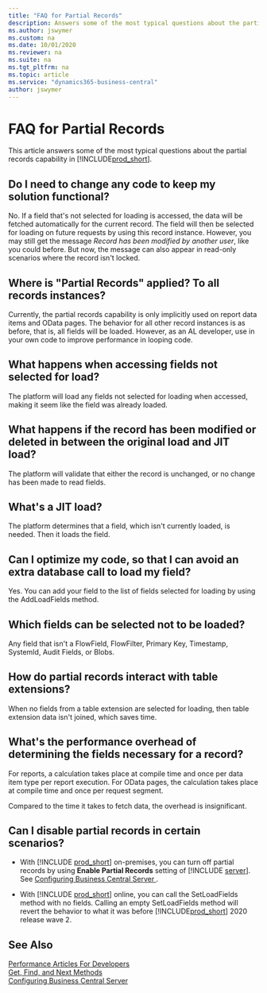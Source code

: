 ```yaml
---
title: "FAQ for Partial Records"
description: Answers some of the most typical questions about the partial records capability in Business Central
ms.author: jswymer
ms.custom: na
ms.date: 10/01/2020
ms.reviewer: na
ms.suite: na
ms.tgt_pltfrm: na
ms.topic: article
ms.service: "dynamics365-business-central"
author: jswymer
---
```

# FAQ for Partial Records

This article answers some of the most typical questions about the partial records capability in [!INCLUDE[prod_short](../developer/includes/prod_short.md)].

## Do I need to change any code to keep my solution functional? 

No. If a field that's not selected for loading is accessed, the data will be fetched automatically for the current record. The field will then be selected for loading on future requests by using this record instance. However, you may still get the message *Record has been modified by another user*, like you could before. But now, the message can also appear in read-only scenarios where the record isn't locked.

## Where is "Partial Records" applied? To all records instances?

Currently, the partial records capability is only implicitly used on report data items and OData pages. The behavior for all other record instances is as before, that is, all fields will be loaded. However, as an AL developer, use in your own code to improve performance in looping code.

## What happens when accessing fields not selected for load?

The platform will load any fields not selected for loading when accessed, making it seem like the field was already loaded. 

## What happens if the record has been modified or deleted in between the original load and JIT load?

The platform will validate that either the record is unchanged, or no change has been made to read fields.

## What's a JIT load? 

The platform determines that a field, which isn't currently loaded, is needed. Then it loads the field.

## Can I optimize my code, so that I can avoid an extra database call to load my field?

Yes. You can add your field to the list of fields selected for loading by using the AddLoadFields method.

## Which fields can be selected not to be loaded?

Any field that isn't a FlowField, FlowFilter, Primary Key, Timestamp, SystemId, Audit Fields, or Blobs.

## How do partial records interact with table extensions?

When no fields from a table extension are selected for loading, then table extension data isn't joined, which saves time.  

## What's the performance overhead of determining the fields necessary for a record? 

For reports, a calculation takes place at compile time and once per data item type per report execution. For OData pages, the calculation takes place at compile time and once per request segment.

Compared to the time it takes to fetch data, the overhead is insignificant.

## Can I disable partial records in certain scenarios?

- With [!INCLUDE [prod_short](includes/prod_short.md)] on-premises, you can turn off partial records by using **Enable Partial Records** setting of [!INCLUDE [server](includes/server.md)]. See [Configuring Business Central Server ](../administration/configure-server-instance.md#partialrecords).

- With [!INCLUDE [prod_short](includes/prod_short.md)] online, you can call the SetLoadFields method with no fields. Calling an empty SetLoadFields method will revert the behavior to what it was before [!INCLUDE[prod_short](../developer/includes/prod_short.md)] 2020 release wave 2.

## See Also

[Performance Articles For Developers](../performance/performance-developer.md)  
[Get, Find, and Next Methods](devenv-get-find-and-next-methods.md)  
[Configuring Business Central Server](../administration/configure-server-instance.md)  